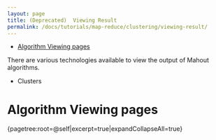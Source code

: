 ```yaml
---
layout: page
title: (Deprecated)  Viewing Result
permalink: /docs/tutorials/map-reduce/clustering/viewing-result/
---
```

* [Algorithm Viewing pages](#ViewingResult-AlgorithmViewingpages)

There are various technologies available to view the output of Mahout
algorithms.
* Clusters

<a name="ViewingResult-AlgorithmViewingpages"></a>
# Algorithm Viewing pages
{pagetree:root=@self|excerpt=true|expandCollapseAll=true}
